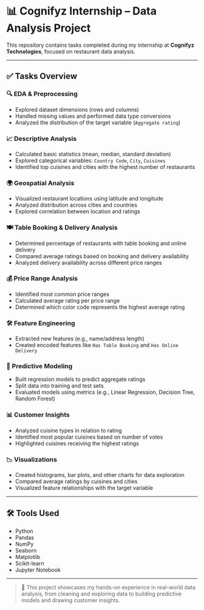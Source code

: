 # 📊 Cognifyz Internship – Data Analysis Project

This repository contains tasks completed during my internship at **Cognifyz Technologies**, focused on restaurant data analysis.

---

## ✅ Tasks Overview

### 🔍 EDA & Preprocessing
- Explored dataset dimensions (rows and columns)
- Handled missing values and performed data type conversions
- Analyzed the distribution of the target variable (`Aggregate rating`)

### 📈 Descriptive Analysis
- Calculated basic statistics (mean, median, standard deviation)
- Explored categorical variables: `Country Code`, `City`, `Cuisines`
- Identified top cuisines and cities with the highest number of restaurants

### 🌍 Geospatial Analysis
- Visualized restaurant locations using latitude and longitude
- Analyzed distribution across cities and countries
- Explored correlation between location and ratings

### 🍽️ Table Booking & Delivery Analysis
- Determined percentage of restaurants with table booking and online delivery
- Compared average ratings based on booking and delivery availability
- Analyzed delivery availability across different price ranges

### 💰 Price Range Analysis
- Identified most common price ranges
- Calculated average rating per price range
- Determined which color code represents the highest average rating

### 🛠 Feature Engineering
- Extracted new features (e.g., name/address length)
- Created encoded features like `Has Table Booking` and `Has Online Delivery`

### 🤖 Predictive Modeling
- Built regression models to predict aggregate ratings
- Split data into training and test sets
- Evaluated models using metrics (e.g., Linear Regression, Decision Tree, Random Forest)

### 📊 Customer Insights
- Analyzed cuisine types in relation to rating
- Identified most popular cuisines based on number of votes
- Highlighted cuisines receiving the highest ratings

### 📉 Visualizations
- Created histograms, bar plots, and other charts for data exploration
- Compared average ratings by cuisines and cities
- Visualized feature relationships with the target variable

---

## 🛠 Tools Used

- Python
- Pandas
- NumPy
- Seaborn
- Matplotlib
- Scikit-learn
- Jupyter Notebook

---

> 📌 This project showcases my hands-on experience in real-world data analysis, from cleaning and exploring data to building predictive models and drawing customer insights.

